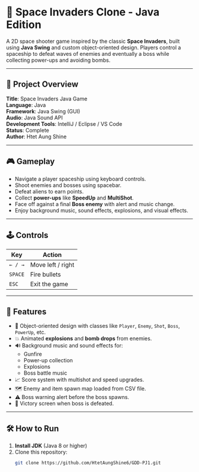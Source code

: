 # 👾 Space Invaders Clone - Java Edition

A 2D space shooter game inspired by the classic **Space Invaders**, built using **Java Swing** and custom object-oriented design. Players control a spaceship to defeat waves of enemies and eventually a boss while collecting power-ups and avoiding bombs.

---

## 🚀 Project Overview

**Title**: Space Invaders Java Game  
**Language**: Java  
**Framework**: Java Swing (GUI)  
**Audio**: Java Sound API  
**Development Tools**: IntelliJ / Eclipse / VS Code  
**Status**: Complete  
**Author**: Htet Aung Shine

---

## 🎮 Gameplay

- Navigate a player spaceship using keyboard controls.
- Shoot enemies and bosses using spacebar.
- Defeat aliens to earn points.
- Collect **power-ups** like **SpeedUp** and **MultiShot**.
- Face off against a final **Boss enemy** with alert and music change.
- Enjoy background music, sound effects, explosions, and visual effects.

---

## 🕹️ Controls

| Key        | Action                   |
|------------|--------------------------|
| `← / →`    | Move left / right        |
| `SPACE`    | Fire bullets             |
| `ESC`      | Exit the game            |

---

## 🧩 Features

- 🧠 Object-oriented design with classes like `Player`, `Enemy`, `Shot`, `Boss`, `PowerUp`, etc.
- 💥 Animated **explosions** and **bomb drops** from enemies.
- 🔊 Background music and sound effects for:
  - Gunfire
  - Power-up collection
  - Explosions
  - Boss battle music
- 📈 Score system with multishot and speed upgrades.
- 🗺️ Enemy and item spawn map loaded from CSV file.
- ⚠️ Boss warning alert before the boss spawns.
- 🎉 Victory screen when boss is defeated.

---

## 🛠️ How to Run

1. **Install JDK** (Java 8 or higher)
2. Clone this repository:
   ```bash
   git clone https://github.com/HtetAungShine6/GDD-PJ1.git
